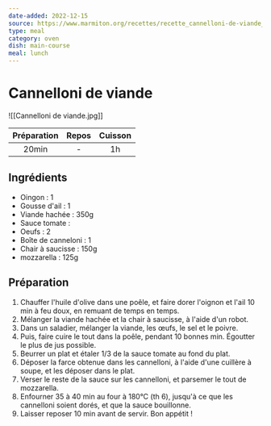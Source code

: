 ```yaml
---
date-added: 2022-12-15
source: https://www.marmiton.org/recettes/recette_cannelloni-de-viande_45211.aspx
type: meal
category: oven
dish: main-course
meal: lunch
---
```


# Cannelloni de viande

![[Cannelloni de viande.jpg]]

| Préparation | Repos | Cuisson |
|:-----------:|:-----:|:-------:|
|    20min    |   -   |   1h    |

## Ingrédients

- Oingon : 1
- Gousse d'ail : 1
- Viande hachée : 350g
- Sauce tomate : 
- Oeufs : 2
- Boîte de canneloni : 1
- Chair à saucisse : 150g
- mozzarella : 125g

## Préparation

1. Chauffer l'huile d'olive dans une poêle, et faire dorer l'oignon et l'ail 10 min à feu doux, en remuant de temps en temps.
2. Mélanger la viande hachée et la chair à saucisse, à l'aide d'un robot.
3. Dans un saladier, mélanger la viande, les œufs, le sel et le poivre.
4. Puis, faire cuire le tout dans la poêle, pendant 10 bonnes min. Égoutter le plus de jus possible.
5. Beurrer un plat et étaler 1/3 de la sauce tomate au fond du plat.
6. Déposer la farce obtenue dans les cannelloni, à l'aide d'une cuillère à soupe, et les déposer dans le plat.
7. Verser le reste de la sauce sur les cannelloni, et parsemer le tout de mozzarella.
8. Enfourner 35 à 40 min au four à 180°C (th 6), jusqu'à ce que les cannelloni soient dorés, et que la sauce bouillonne.
9. Laisser reposer 10 min avant de servir. Bon appétit !
